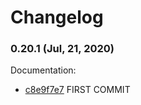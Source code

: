 # Changelog

### 0.20.1 (Jul, 21, 2020)

Documentation:
- [c8e9f7e7](https://github.com/mahsumurebe/dockerize-bitcoin-core/commit/c8e9f7e7) FIRST COMMIT
